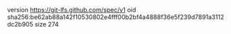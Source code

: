 version https://git-lfs.github.com/spec/v1
oid sha256:be62ab88a142f10530802e4fff00b2bf4a4888f36e5f239d7891a3112dc2b905
size 274
